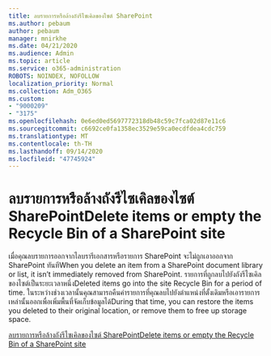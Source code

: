 ```yaml
---
title: ลบรายการหรือล้างถังรีไซเคิลของไซต์ SharePoint
ms.author: pebaum
author: pebaum
manager: mnirkhe
ms.date: 04/21/2020
ms.audience: Admin
ms.topic: article
ms.service: o365-administration
ROBOTS: NOINDEX, NOFOLLOW
localization_priority: Normal
ms.collection: Adm_O365
ms.custom:
- "9000209"
- "3175"
ms.openlocfilehash: 0e6ed0ed5697772318db48c59c7fca02d87e11c6
ms.sourcegitcommit: c6692ce0fa1358ec3529e59ca0ecdfdea4cdc759
ms.translationtype: MT
ms.contentlocale: th-TH
ms.lasthandoff: 09/14/2020
ms.locfileid: "47745924"
---
```

# <a name="delete-items-or-empty-the-recycle-bin-of-a-sharepoint-site"></a><span data-ttu-id="c6b59-102">ลบรายการหรือล้างถังรีไซเคิลของไซต์ SharePoint</span><span class="sxs-lookup"><span data-stu-id="c6b59-102">Delete items or empty the Recycle Bin of a SharePoint site</span></span> 

<span data-ttu-id="c6b59-103">เมื่อคุณลบรายการออกจากไลบรารีเอกสารหรือรายการ SharePoint จะไม่ถูกเอาออกจาก SharePoint ทันที</span><span class="sxs-lookup"><span data-stu-id="c6b59-103">When you delete an item from a SharePoint document library or list, it isn’t immediately removed from SharePoint.</span></span> <span data-ttu-id="c6b59-104">รายการที่ถูกลบไปยังถังรีไซเคิลของไซต์เป็นระยะเวลาหนึ่ง</span><span class="sxs-lookup"><span data-stu-id="c6b59-104">Deleted items go into the site Recycle Bin for a period of time.</span></span> <span data-ttu-id="c6b59-105">ในระหว่างช่วงเวลานั้นคุณสามารถคืนค่ารายการที่คุณลบไปยังตำแหน่งที่ตั้งเดิมหรือเอารายการเหล่านั้นออกเพื่อเพิ่มพื้นที่จัดเก็บข้อมูลได้</span><span class="sxs-lookup"><span data-stu-id="c6b59-105">During that time, you can restore the items you deleted to their original location, or remove them to free up storage space.</span></span>

[<span data-ttu-id="c6b59-106">ลบรายการหรือล้างถังรีไซเคิลของไซต์ SharePoint</span><span class="sxs-lookup"><span data-stu-id="c6b59-106">Delete items or empty the Recycle Bin of a SharePoint site</span></span>](https://support.office.com/article/2e713599-d13e-40d6-96dc-66f0a366f74e)